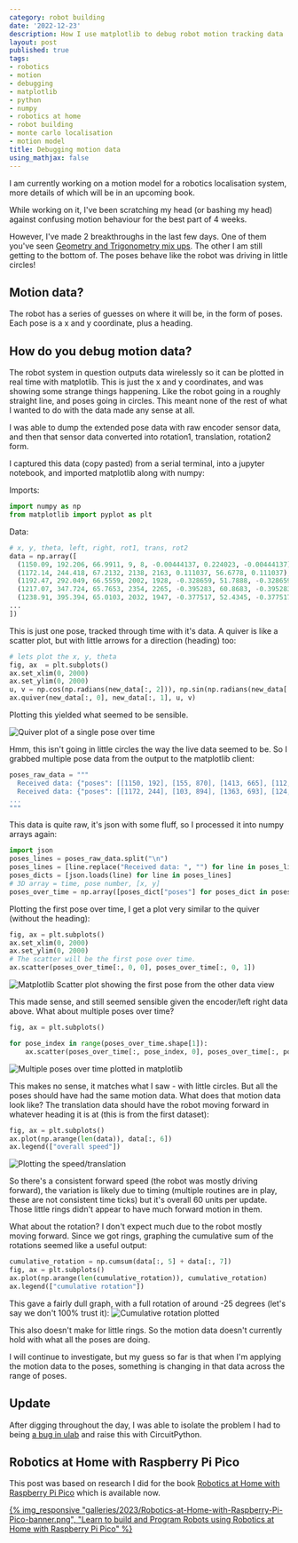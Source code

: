```yaml
---
category: robot building
date: '2022-12-23'
description: How I use matplotlib to debug robot motion tracking data
layout: post
published: true
tags:
- robotics
- motion
- debugging
- matplotlib
- python
- numpy
- robotics at home
- robot building
- monte carlo localisation
- motion model
title: Debugging motion data
using_mathjax: false
---
```

I am currently working on a motion model for a robotics localisation system, more details of which will be in an upcoming book.

While working on it, I've been scratching my head (or bashing my head) against confusing motion behaviour for the best part of 4 weeks.

However, I've made 2 breakthroughs in the last few days. One of them you've seen [Geometry and Trigonometry mix ups](/robot%20building/2022/12/18/2022-12-18-trigonometry-mix-ups.html). The other I am still getting to the bottom of. The poses behave like the robot was driving in little circles!

## Motion data?

The robot has a series of guesses on where it will be, in the form of poses. Each pose is a x and y coordinate, plus a heading.

## How do you debug motion data?

The robot system in question outputs data wirelessly so it can be plotted in real time with matplotlib. This is just the x and y coordinates, and was showing some strange things happening. Like the robot going in a roughly straight line, and poses going in circles. This meant none of the rest of what I wanted to do with the data made any sense at all.

I was able to dump the extended pose data with raw encoder sensor data, and then that sensor data converted into rotation1, translation, rotation2 form.

I captured this data (copy pasted) from a serial terminal, into a jupyter notebook, and imported matplotlib along with numpy:

Imports:

```python
import numpy as np
from matplotlib import pyplot as plt
```

Data:

```python
# x, y, theta, left, right, rot1, trans, rot2
data = np.array([
  (1150.09, 192.206, 66.9911, 9, 8, -0.00444137, 0.224023, -0.00444137),
  (1172.14, 244.418, 67.2132, 2138, 2163, 0.111037, 56.6778, 0.111037),
  (1192.47, 292.049, 66.5559, 2002, 1928, -0.328659, 51.7888, -0.328659),
  (1217.07, 347.724, 65.7653, 2354, 2265, -0.395283, 60.8683, -0.395283),
  (1238.91, 395.394, 65.0103, 2032, 1947, -0.377517, 52.4345, -0.377517),
...
])
```

This is just one pose, tracked through time with it's data. A quiver is like a scatter plot, but with little arrows for a direction (heading) too:

```python
# lets plot the x, y, theta
fig, ax  = plt.subplots()
ax.set_xlim(0, 2000)
ax.set_ylim(0, 2000)
u, v = np.cos(np.radians(new_data[:, 2])), np.sin(np.radians(new_data[:, 2]))
ax.quiver(new_data[:, 0], new_data[:, 1], u, v)
```

Plotting this yielded what seemed to be sensible.

![Quiver plot of a single pose over time](../{{site.baseurl}}/galleries/quiver_first_pose.png)

Hmm, this isn't going in little circles the way the live data seemed to be. So I grabbed multiple pose data from the output to the matplotlib client:

```python
poses_raw_data = """
  Received data: {"poses": [[1150, 192], [155, 870], [1413, 665], [112, 620], [738, 209], [518, 344], [661, 1441], [1315, 9], [1077, 998], [1433, 197], [957, 729], [589, 569], [1492, 1089], [1345, 61], [982, 258], [385, 1024], [478, 675], [582, 210], [1359, 686], [922, 937]]}
  Received data: {"poses": [[1172, 244], [103, 894], [1363, 693], [124, 675], [789, 184], [551, 298], [713, 1463], [1293, 62], [1068, 943], [1394, 238], [1010, 748], [540, 540], [1490, 1032], [1292, 82], [1036, 243], [352, 978], [508, 626], [639, 212], [1311, 716], [890, 891]]}
...
"""
```

This data is quite raw, it's json with some fluff, so I processed it into numpy arrays again:

```python
import json
poses_lines = poses_raw_data.split("\n")
poses_lines = [line.replace("Received data: ", "") for line in poses_lines if line]
poses_dicts = [json.loads(line) for line in poses_lines]
# 3D array = time, pose number, [x, y]
poses_over_time = np.array([poses_dict["poses"] for poses_dict in poses_dicts])
```

Plotting the first pose over time, I get a plot very similar to the quiver (without the heading):

```python
fig, ax = plt.subplots()
ax.set_xlim(0, 2000)
ax.set_ylim(0, 2000)
# The scatter will be the first pose over time.
ax.scatter(poses_over_time[:, 0, 0], poses_over_time[:, 0, 1])
```

![Matplotlib Scatter plot showing the first pose from the other data view](../{{site.baseurl}}/galleries/scatter-first-pose.png)

This made sense, and still seemed sensible given the encoder/left right data above. What about multiple poses over time?

```python
fig, ax = plt.subplots()

for pose_index in range(poses_over_time.shape[1]):
    ax.scatter(poses_over_time[:, pose_index, 0], poses_over_time[:, pose_index, 1])
```

![Multiple poses over time plotted in matplotlib](../{{site.baseurl}}/galleries/scatter-multiple-poses-over-time.png)

This makes no sense, it matches what I saw - with little circles. But all the poses should have had the same motion data. What does that motion data look like? The translation data should have the robot moving forward in whatever heading it is at (this is from the first dataset):

```python
fig, ax = plt.subplots()
ax.plot(np.arange(len(data)), data[:, 6])
ax.legend(["overall speed"])
```

![Plotting the speed/translation](../{{site.baseurl}}/galleries/translation-speed-plot.png)

So there's a consistent forward speed (the robot was mostly driving forward), the variation is likely due to timing (multiple routines are in play, these are not consistent time ticks) but it's overall 60 units per update. Those little rings didn't appear to have much forward motion in them.

What about the rotation? I don't expect much due to the robot mostly moving forward. Since we got rings, graphing the cumulative sum of the rotations seemed like a useful output:

```python
cumulative_rotation = np.cumsum(data[:, 5] + data[:, 7])
fig, ax = plt.subplots()
ax.plot(np.arange(len(cumulative_rotation)), cumulative_rotation)
ax.legend(["cumulative rotation"])
```

This gave a fairly dull graph, with a full rotation of around -25 degrees (let's say we don't 100% trust it):
![Cumulative rotation plotted](../{{site.baseurl}}/galleries/cumulative-rotation.png)

This also doesn't make for little rings. So the motion data doesn't currently hold with what all the poses are doing.

I will continue to investigate, but my guess so far is that when I'm applying the motion data to the poses, something is changing in that data across the range of poses.

## Update

After digging throughout the day, I was able to isolate the problem I had to being [a bug in ulab](https://github.com/adafruit/circuitpython/issues/7376) and raise this with CircuitPython.

## Robotics at Home with Raspberry Pi Pico

This post was based on research I did for the book [Robotics at Home with Raspberry Pi Pico](https://packt.link/5swS2) which is available now.

<a href="https://packt.link/5swS2" title="Learn to build and Program Robots using Robotics at Home with Raspberry Pi Pico">{% img_responsive "galleries/2023/Robotics-at-Home-with-Raspberry-Pi-Pico-banner.png", "Learn to build and Program Robots using Robotics at Home with Raspberry Pi Pico" %}</a>
